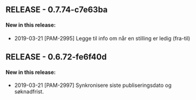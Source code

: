 ## RELEASE - 0.7.74-c7e63ba
#### New in this release: 
+ 2019-03-21 [PAM-2995] Legge til info om når en stilling er ledig (fra-til)
## RELEASE - 0.6.72-fe6f40d
#### New in this release: 
+ 2019-03-21 [PAM-2997] Synkronisere siste publiseringsdato og søknadfrist.
